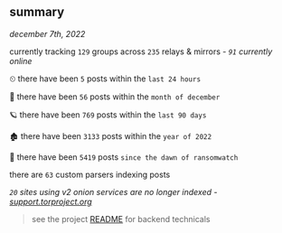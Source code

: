 
## summary
_december 7th, 2022_

currently tracking `129` groups across `235` relays & mirrors - _`91` currently online_

⏲ there have been `5` posts within the `last 24 hours`

🦈 there have been `56` posts within the `month of december`

🪐 there have been `769` posts within the `last 90 days`

🏚 there have been `3133` posts within the `year of 2022`

🦕 there have been `5419` posts `since the dawn of ransomwatch`

there are `63` custom parsers indexing posts

_`20` sites using v2 onion services are no longer indexed - [support.torproject.org](https://support.torproject.org/onionservices/v2-deprecation/)_

> see the project [README](https://github.com/joshhighet/ransomwatch#ransomwatch--) for backend technicals
